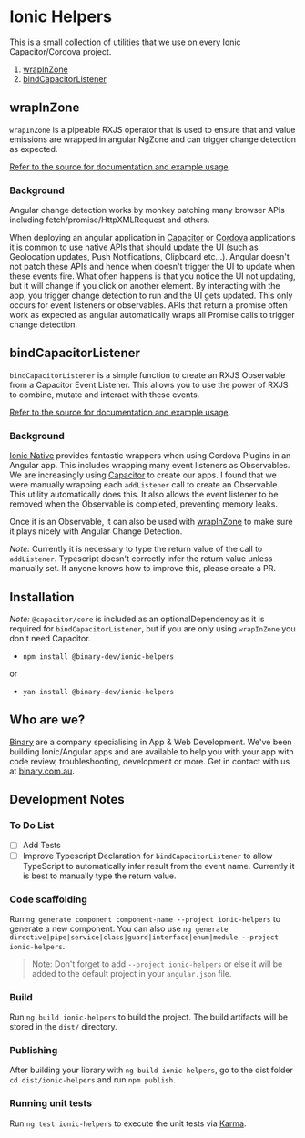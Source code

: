 # Ionic Helpers

This is a small collection of utilities that we use on every Ionic Capacitor/Cordova project.

1. [wrapInZone](#wrapInZone)
1. [bindCapacitorListener](#bindCapacitorListener)

## wrapInZone

`wrapInZone` is a pipeable RXJS operator that is used to ensure that and value emissions are wrapped in angular NgZone and can trigger change detection as expected.

[Refer to the source for documentation and example usage](src/lib/wrap-in-zone.ts).

### Background

Angular change detection works by monkey patching many browser APIs including fetch/promise/HttpXMLRequest and others.

When deploying an angular application in [Capacitor](https://capacitor.ionicframework.com) or [Cordova](https://cordova.org) applications it is common to use native APIs that should update the UI (such as Geolocation updates, Push Notifications, Clipboard etc...). Angular doesn't not patch these APIs and hence when doesn't trigger the UI to update when these events fire. What often happens is that you notice the UI not updating, but it will change if you click on another element. By interacting with the app, you trigger change detection to run and the UI gets updated. This only occurs for event listeners or observables. APIs that return a promise often work as expected as angular automatically wraps all Promise calls to trigger change detection.

## bindCapacitorListener

`bindCapacitorListener` is a simple function to create an RXJS Observable from a Capacitor Event Listener. This allows you to use the power of RXJS to combine, mutate and interact with these events.

[Refer to the source for documentation and example usage](src/lib/bind-capacitor-listener.ts).

### Background

[Ionic Native](https://ionicframework.com/docs/native) provides fantastic wrappers when using Cordova Plugins in an Angular app. This includes wrapping many event listeners as Observables. We are increasingly using [Capacitor](https://capacitor.ionicframework.com) to create our apps. I found that we were manually wrapping each `addListener` call to create an Observable. This utility automatically does this. It also allows the event listener to be removed when the Observable is completed, preventing memory leaks.

Once it is an Observable, it can also be used with [wrapInZone](#wrapInZone) to make sure it plays nicely with Angular Change Detection.

_Note:_ Currently it is necessary to type the return value of the call to `addListener`. Typescript doesn't correctly infer the return value unless manually set. If anyone knows how to improve this, please create a PR.

## Installation

_Note:_ `@capacitor/core` is included as an optionalDependency as it is required for `bindCapacitorListener`, but if you are only using `wrapInZone` you don't need Capacitor.

- `npm install @binary-dev/ionic-helpers`

or

- `yan install @binary-dev/ionic-helpers`

## Who are we?

[Binary](https://binary.com.au) are a company specialising in App & Web Development. We've been building Ionic/Angular apps and are available to help you with your app with code review, troubleshooting, development or more. Get in contact with us at [binary.com.au](https://binary.com.au).

## Development Notes

### To Do List

- [ ] Add Tests
- [ ] Improve Typescript Declaration for `bindCapacitorListener` to allow TypeScript to automatically infer result from the event name. Currently it is best to manually type the return value.

### Code scaffolding

Run `ng generate component component-name --project ionic-helpers` to generate a new component. You can also use `ng generate directive|pipe|service|class|guard|interface|enum|module --project ionic-helpers`.

> Note: Don't forget to add `--project ionic-helpers` or else it will be added to the default project in your `angular.json` file.

### Build

Run `ng build ionic-helpers` to build the project. The build artifacts will be stored in the `dist/` directory.

### Publishing

After building your library with `ng build ionic-helpers`, go to the dist folder `cd dist/ionic-helpers` and run `npm publish`.

### Running unit tests

Run `ng test ionic-helpers` to execute the unit tests via [Karma](https://karma-runner.github.io).

